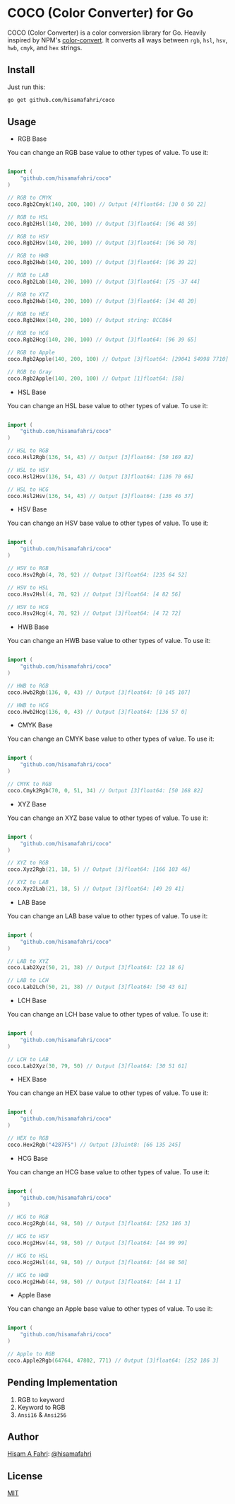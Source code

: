 # COCO (Color Converter) for Go

COCO (Color Converter) is a color conversion library for Go. Heavily inspired by NPM's [color-convert](https://www.npmjs.com/package/color-convert). It converts all ways between `rgb`, `hsl`, `hsv`, `hwb`, `cmyk`, and `hex` strings.

## Install

Just run this:

```bash
go get github.com/hisamafahri/coco
```

## Usage

- RGB Base

You can change an RGB base value to other types of value. To use it:

```go

import (
	"github.com/hisamafahri/coco"
)

// RGB to CMYK
coco.Rgb2Cmyk(140, 200, 100) // Output [4]float64: [30 0 50 22]

// RGB to HSL
coco.Rgb2Hsl(140, 200, 100) // Output [3]float64: [96 48 59]

// RGB to HSV
coco.Rgb2Hsv(140, 200, 100) // Output [3]float64: [96 50 78]

// RGB to HWB
coco.Rgb2Hwb(140, 200, 100) // Output [3]float64: [96 39 22]

// RGB to LAB
coco.Rgb2Lab(140, 200, 100) // Output [3]float64: [75 -37 44]

// RGB to XYZ
coco.Rgb2Hwb(140, 200, 100) // Output [3]float64: [34 48 20]

// RGB to HEX
coco.Rgb2Hex(140, 200, 100) // Output string: 8CC864

// RGB to HCG
coco.Rgb2Hcg(140, 200, 100) // Output [3]float64: [96 39 65]

// RGB to Apple
coco.Rgb2Apple(140, 200, 100) // Output [3]float64: [29041 54998 7710]

// RGB to Gray
coco.Rgb2Apple(140, 200, 100) // Output [1]float64: [58]

```

- HSL Base

You can change an HSL base value to other types of value. To use it:

```go

import (
	"github.com/hisamafahri/coco"
)

// HSL to RGB
coco.Hsl2Rgb(136, 54, 43) // Output [3]float64: [50 169 82]

// HSL to HSV
coco.Hsl2Hsv(136, 54, 43) // Output [3]float64: [136 70 66]

// HSL to HCG
coco.Hsl2Hsv(136, 54, 43) // Output [3]float64: [136 46 37]

```

- HSV Base

You can change an HSV base value to other types of value. To use it:

```go

import (
	"github.com/hisamafahri/coco"
)

// HSV to RGB
coco.Hsv2Rgb(4, 78, 92) // Output [3]float64: [235 64 52]

// HSV to HSL
coco.Hsv2Hsl(4, 78, 92) // Output [3]float64: [4 82 56]

// HSV to HCG
coco.Hsv2Hcg(4, 78, 92) // Output [3]float64: [4 72 72]

```

- HWB Base

You can change an HWB base value to other types of value. To use it:

```go

import (
	"github.com/hisamafahri/coco"
)

// HWB to RGB
coco.Hwb2Rgb(136, 0, 43) // Output [3]float64: [0 145 107]

// HWB to HCG
coco.Hwb2Hcg(136, 0, 43) // Output [3]float64: [136 57 0]

```

- CMYK Base

You can change an CMYK base value to other types of value. To use it:

```go

import (
	"github.com/hisamafahri/coco"
)

// CMYK to RGB
coco.Cmyk2Rgb(70, 0, 51, 34) // Output [3]float64: [50 168 82]

```

- XYZ Base

You can change an XYZ base value to other types of value. To use it:

```go

import (
	"github.com/hisamafahri/coco"
)

// XYZ to RGB
coco.Xyz2Rgb(21, 18, 5) // Output [3]float64: [166 103 46]

// XYZ to LAB
coco.Xyz2Lab(21, 18, 5) // Output [3]float64: [49 20 41]

```

- LAB Base

You can change an LAB base value to other types of value. To use it:

```go

import (
	"github.com/hisamafahri/coco"
)

// LAB to XYZ
coco.Lab2Xyz(50, 21, 38) // Output [3]float64: [22 18 6]

// LAB to LCH
coco.Lab2Lch(50, 21, 38) // Output [3]float64: [50 43 61]

```

- LCH Base

You can change an LCH base value to other types of value. To use it:

```go

import (
	"github.com/hisamafahri/coco"
)

// LCH to LAB
coco.Lab2Xyz(30, 79, 50) // Output [3]float64: [30 51 61]

```

- HEX Base

You can change an HEX base value to other types of value. To use it:

```go

import (
	"github.com/hisamafahri/coco"
)

// HEX to RGB
coco.Hex2Rgb("4287F5") // Output [3]uint8: [66 135 245]

```

- HCG Base

You can change an HCG base value to other types of value. To use it:

```go

import (
	"github.com/hisamafahri/coco"
)

// HCG to RGB
coco.Hcg2Rgb(44, 98, 50) // Output [3]float64: [252 186 3]

// HCG to HSV
coco.Hcg2Hsv(44, 98, 50) // Output [3]float64: [44 99 99]

// HCG to HSL
coco.Hcg2Hsl(44, 98, 50) // Output [3]float64: [44 98 50]

// HCG to HWB
coco.Hcg2Hwb(44, 98, 50) // Output [3]float64: [44 1 1]

```

- Apple Base

You can change an Apple base value to other types of value. To use it:

```go

import (
	"github.com/hisamafahri/coco"
)

// Apple to RGB
coco.Apple2Rgb(64764, 47802, 771) // Output [3]float64: [252 186 3]

```

## Pending Implementation

1. RGB to keyword
2. Keyword to RGB
3. `Ansi16` & `Ansi256`

## Author

[Hisam A Fahri](https://hisamafahri.com): [@hisamafahri](https://github.com/hisamafahri)

## License

[MIT](LICENSE)